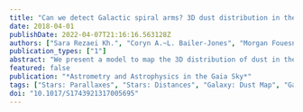 ```yaml
---
title: "Can we detect Galactic spiral arms? 3D dust distribution in the Milky Way"
date: 2018-04-01
publishDate: 2022-04-07T21:16:16.563128Z
authors: ["Sara Rezaei Kh.", "Coryn A.~L. Bailer-Jones", "Morgan Fouesneau", "Richard Hanson"]
publication_types: ["1"]
abstract: "We present a model to map the 3D distribution of dust in the Milky Way. Although dust is just a tiny fraction of what comprises the Galaxy, it plays an important role in various processes. In recent years various maps of dust extinction have been produced, but we still lack a good knowledge of the dust distribution. Our presented approach leverages line-of-sight extinctions towards stars in the Galaxy at measured distances. Since extinction is proportional to the integral of the dust density towards a given star, it is possible to reconstruct the 3D distribution of dust by combining many lines-of-sight in a model accounting for the spatial correlation of the dust. Such a technique can be used to infer the most probable 3D distribution of dust in the Galaxy even in regions which have not been observed. This contribution provides one of the first maps which does not show the ``fingers of God'' effect. Furthermore, we show that expected high precision measurements of distances and extinctions offer the possibility of mapping the spiral arms in the Galaxy."
featured: false
publication: "*Astrometry and Astrophysics in the Gaia Sky*"
tags: ["Stars: Parallaxes", "Stars: Distances", "Galaxy: Dust Map", "Galaxy: Milky Way", "ISM: Dust", "ISM: Extinction"]
doi: "10.1017/S1743921317005695"
---
```



